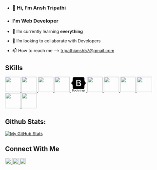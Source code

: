 - <h3>👋 Hi, I’m Ansh Tripathi <br>
- <h3>I'm Web Developer</h2>

- 🌱 I’m currently learning <strong>everything</strong>
- 💞️ I’m looking to collaborate with Developers
- 📫 How to reach me -->
     tripathiansh57@gmail.com

<!---
Ansh57/Ansh57 is a ✨ special ✨ repository because its `README.md` (this file) appears on your GitHub profile.
You can click the Preview link to take a look at your changes.
--->
<h2>SKills</h2>
     <a href="/">  <img src="https://cdn-icons-png.flaticon.com/512/5968/5968267.png" width="50px" height="50px"> </a>
      <a href="/">  <img src="https://cdn-icons-png.flaticon.com/512/888/888847.png" width="50px" height="50px"> </a>
      <a href="/">  <img src="https://cdn-icons-png.flaticon.com/512/5968/5968292.png" width="50px" height="50px"> </a>
      <a href="/">  <img src="https://pics.freeicons.io/uploads/icons/png/20167174151551942641-512.png" width="50px" height="50px"> </a>
     <a href="/">  <img src="https://raw.githubusercontent.com/devicons/devicon/master/icons/bootstrap/bootstrap-plain-wordmark.svg" width="50px" height="50px"> </a>
    <a href="/">  <img src="https://cdn.jsdelivr.net/gh/devicons/devicon/icons/express/express-original-wordmark.svg" width="50px" height="50px"> </a> 
      <a href="/">  <img src="https://cdn.jsdelivr.net/gh/devicons/devicon/icons/nodejs/nodejs-original-wordmark.svg" width="50px" height="50px"> </a> 
      <a href="/">  <img src="https://cdn.jsdelivr.net/gh/devicons/devicon/icons/mongodb/mongodb-original-wordmark.svg" width="50px" height="50px"> </a> 
     <a href="/">  <img src="https://cdn.jsdelivr.net/gh/devicons/devicon/icons/git/git-original-wordmark.svg" width="50px" height="50px"> </a> 
     <a href="/">  <img src="https://camo.githubusercontent.com/93b32389bf746009ca2370de7fe06c3b5146f4c99d99df65994f9ced0ba41685/68747470733a2f2f7777772e766563746f726c6f676f2e7a6f6e652f6c6f676f732f676574706f73746d616e2f676574706f73746d616e2d69636f6e2e737667" width="50px" height="50px"> </a> 
   <a href="/">  <img src="https://cdn.jsdelivr.net/gh/devicons/devicon/icons/heroku/heroku-original-wordmark.svg" width="50px" height="50px"> </a> 
     <h2>Github Stats: </h2>
     
[![My GitHub Stats](https://github-readme-stats.vercel.app/api/?username=anshtripathi01&count_private=true&theme=tokyonight&showicons=true)]()

<h2>Connect With Me</h2>
     <a href="https://www.linkedin.com/in/anshtripathi01">  <img src="https://cdn.jsdelivr.net/gh/devicons/devicon/icons/linkedin/linkedin-original.svg" width="20px" height="20px"> </a>
   <a href="https://www.twitter.com/ansh_tripathi01" > <img src="https://cdn.jsdelivr.net/gh/devicons/devicon/icons/twitter/twitter-original.svg" width="20px" height="20px"> </a>
<a href="https://www.instagram.com/_codeknight" > <img src="https://cdn-icons-png.flaticon.com/512/1384/1384063.png" width="20px" height="20px"> </a>
     
    
    
     
